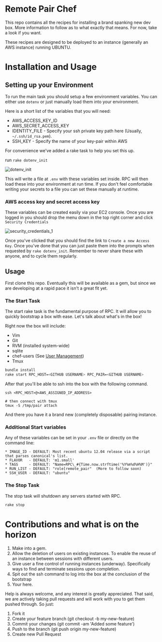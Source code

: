 # Remote Pair Chef

This repo contains all the recipes for installing a brand spanking new dev box.  More information to follow as to what exactly that means.  For now, take a look if you want.

These recipes are designed to be deployed to an instance (generally an AWS instance) running UBUNTU.

# Installation and Usage


## Setting up your Environment

To run the main task you should setup a few environment variables. You can either use `dotenv` or just manually load them into your environment.

Here is a short list of the variables that you will need:

* AWS_ACCESS_KEY_ID
* AWS_SECRET_ACCESS_KEY
* IDENTITY_FILE - Specify your ssh private key path here (Usually, `~/.ssh/id_rsa.pem`).
* SSH_KEY - Specify the name of your key-pair within AWS

For convenience we've added a rake task to help you set this up.

run `rake dotenv_init`

![dotenv_init](http://i.imgur.com/V75DCqF.png)

This will write a file at `.env` with these variables set inside.  RPC will then load these into your environment at run time.  If you don't feel comfortable writing your secrets to a file you can set these manually at runtime.  

### AWS access key and secret access key

These variables can be created easily via your EC2 console.  Once you are logged in you should drop the menu down in the top right corner and click `Security Credentials`

![security_credentials_1](http://i.imgur.com/UNVJGxm.png)

Once you've clicked that you should find the link to `Create a new Access Key`.  Once you've done that you can just paste them into the prompts when requested by `rake dotenv_init`.  Remember to never share these with anyone, and to cycle them regularly.


## Usage

First clone this repo.  Eventually this will be available as a gem, but since we are developing at a rapid pace it isn't a great fit yet.

### The Start Task

The start rake task is the fundamental purpose of RPC.  It will allow you to quickly bootstrap a box with ease.  Let's talk about what's in the box!

Right now the box will include:

* Vim
* Git
* RVM (installed system-wide)
* sqlite
* chef-users (See [User Management](https://github.com/rondale-sc/remote_pair_chef/wiki/User-Management))
* Tmux

```sh
bundle install
rake start RPC_HOST=<GITHUB USERNAME> RPC_PAIR=<GITHUB USERNAME>
```

After that you'll be able to ssh into the box with the following command. 

```
ssh <RPC_HOST>@<AWS_ASSIGNED_IP_ADDRESS>

# then connect with tmux
tmux -S /tmp/pair attach
```

And there you have it a brand new (completely disposable) pairing instance.

### Additional Start variables

Any of these variables can be set in your `.env` file or directly on the command line:

```
* IMAGE_ID - DEFAULT: Most recent ubuntu 12.04 release via a script that parses canonical's list.
* FLAVOR   - DEFAULT: 'm1.small'
* TAGS     - DEFAULT: "Name=RPC\_#{Time.now.strftime('%Y%m%d%H%M')}"
* RUN_LIST - DEFAULT: "role[remote_pair"  (More to follow soon) 
* SSH_USER - DEFAULT: "ubuntu"
```

### The Stop Task

The stop task will shutdown any servers started with RPC.

```sh
rake stop
```

# Contributions and what is on the horizon

1. Make into a gem.
2. Allow the deletion of users on existing instances. To enable the reuse of an instance between sessions with different users.
3. Give user a fine control of running instances (underway).  Specifically ways to find and terminate sessions upon completion.
4. Spit out the ssh command to log into the box at the conclusion of the bootstrap 
5. Your <IDEA> here.

Help is always welcome, and any interest is greatly appreciated.  That said, we are actively taking pull requests and will work with you to get them pushed through.  So just:

1. Fork it
2. Create your feature branch (git checkout -b my-new-feature)
3. Commit your changes (git commit -am 'Added some feature')
4. Push to the branch (git push origin my-new-feature)
5. Create new Pull Request
